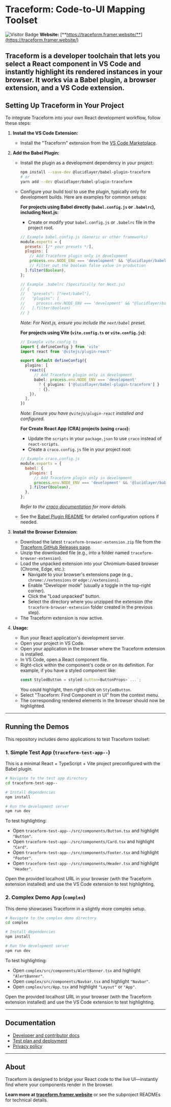 # Traceform: Code-to-UI Mapping Toolset

![Visitor Badge](https://visitor-badge.laobi.icu/badge?page_id=lucidlayer.traceform)  **Website:** [**https://traceform.framer.website/**](https://traceform.framer.website/)

Traceform is a developer toolchain that lets you select a React component in VS Code and instantly highlight its rendered instances in your browser. It works via a Babel plugin, a browser extension, and a VS Code extension.
---

## Setting Up Traceform in Your Project

To integrate Traceform into your own React development workflow, follow these steps:

1.  **Install the VS Code Extension:**
    *   Install the "Traceform" extension from the [VS Code Marketplace](https://marketplace.visualstudio.com/items?itemName=LucidLayer.traceform-vscode).

2.  **Add the Babel Plugin:**
    *   Install the plugin as a development dependency in your project:
        ```bash
        npm install --save-dev @lucidlayer/babel-plugin-traceform
        # or
        yarn add --dev @lucidlayer/babel-plugin-traceform
        ```
    *   Configure your build tool to use the plugin, typically only for development builds. Here are examples for common setups:

        **For projects using Babel directly (`babel.config.js` or `.babelrc`), including Next.js:**
        *   Create or modify your `babel.config.js` or `.babelrc` file in the project root.
        ```javascript
        // Example babel.config.js (Generic or other frameworks)
        module.exports = {
          presets: [/* your presets */],
          plugins: [
            // Add Traceform plugin only in development
            process.env.NODE_ENV === 'development' && '@lucidlayer/babel-plugin-traceform',
            // Filter out the boolean false value in production
          ].filter(Boolean),
        };

        // Example .babelrc (Specifically for Next.js)
        // {
        //   "presets": ["next/babel"],
        //   "plugins": [
        //     process.env.NODE_ENV === 'development' && "@lucidlayer/babel-plugin-traceform"
        //   ].filter(Boolean)
        // }
        ```
        *Note: For Next.js, ensure you include the `next/babel` preset.*

        **For projects using Vite (`vite.config.ts` or `vite.config.js`):**
        ```typescript
        // Example vite.config.ts
        import { defineConfig } from 'vite'
        import react from '@vitejs/plugin-react'

        export default defineConfig({
          plugins: [
            react({
              // Add Traceform plugin only in development
              babel: process.env.NODE_ENV === 'development' 
                ? { plugins: ['@lucidlayer/babel-plugin-traceform'] } 
                : {},
            }),
          ],
        })
        ```
        *Note: Ensure you have `@vitejs/plugin-react` installed and configured.*

        **For Create React App (CRA) projects (using `craco`):**
        *   Update the `scripts` in your `package.json` to use `craco` instead of `react-scripts`.
        *   Create a `craco.config.js` file in your project root:
        ```javascript
        // Example craco.config.js
        module.exports = {
          babel: {
            plugins: [
              // Add Traceform plugin only in development
              process.env.NODE_ENV === 'development' && '@lucidlayer/babel-plugin-traceform',
            ].filter(Boolean),
          },
        };
        ```
        *Refer to the [craco documentation](https://craco.js.org/) for more details.*

    *   See the [Babel Plugin README](./traceform/babel-plugin-traceform/README.md) for detailed configuration options if needed.

3.  **Install the Browser Extension:**
    *   Download the latest `traceform-browser-extension.zip` file from the [Traceform GitHub Releases page](https://github.com/lucidlayer/traceform/releases).
    *   Unzip the downloaded file (e.g., into a folder named `traceform-browser-extension`).
    *   Load the unpacked extension into your Chromium-based browser (Chrome, Edge, etc.):
        *   Navigate to your browser's extensions page (e.g., `chrome://extensions` or `edge://extensions`).
        *   Enable "Developer mode" (usually a toggle in the top-right corner).
        *   Click the "Load unpacked" button.
        *   Select the directory where you unzipped the extension (the `traceform-browser-extension` folder created in the previous step).
    *   The Traceform extension is now active.

4.  **Usage:**
    *   Run your React application's development server.
    *   Open your project in VS Code.
    *   Open your application in the browser where the Traceform extension is installed.
    *   In VS Code, open a React component file.
    *   Right-click within the component's code or on its definition. For example, if you have a styled component like:
        ```javascript
        const StyledButton = styled.button<ButtonProps>`...`; 
        ```
        You could highlight, then right-click on `StyledButton`.
    *   Select "Traceform: Find Component in UI" from the context menu.
    *   The corresponding rendered elements in the browser should now be highlighted.

---

## Running the Demos

This repository includes demo applications to test Traceform toolset:

### 1. Simple Test App (`traceform-test-app--`)

This is a minimal React + TypeScript + Vite project preconfigured with the Babel plugin.

```bash
# Navigate to the test app directory
cd traceform-test-app--

# Install dependencies
npm install

# Run the development server
npm run dev 
```
To test highlighting:
*   Open `traceform-test-app--/src/components/Button.tsx` and highlight `"Button"`.
*   Open `traceform-test-app--/src/components/Card.tsx` and highlight `"Card"`.
*   Open `traceform-test-app--/src/components/Footer.tsx` and highlight `"Footer"`.
*   Open `traceform-test-app--/src/components/Header.tsx` and highlight `"Header"`.

Open the provided localhost URL in your browser (with the Traceform extension installed) and use the VS Code extension to test highlighting.

### 2. Complex Demo App (`complex`)

This demo showcases Traceform in a slightly more complex setup.

```bash
# Navigate to the complex demo directory
cd complex

# Install dependencies
npm install

# Run the development server
npm run dev 
```
To test highlighting:
*   Open `complex/src/components/AlertBanner.tsx` and highlight `"AlertBanner"`.
*   Open `complex/src/components/Navbar.tsx` and highlight `"Navbar"`.
*   Open `complex/src/App.tsx` and highlight `"Layout"` or `"App"`.

Open the provided localhost URL in your browser (with the Traceform extension installed) and use the VS Code extension to test highlighting. 

---

## Documentation

- [Developer and contributor docs](./traceform/docs/README.md)
- [Test plan and deployment](./traceform/docs/test_plan_and_deployment.md)
- [Privacy policy](./traceform/docs/PRIVACY_POLICY.md)

---

## About

Traceform is designed to bridge your React code to the live UI—instantly find where your components render in the browser. 

**Learn more at [traceform.framer.website](https://traceform.framer.website/)** or see the subproject READMEs for technical details.
